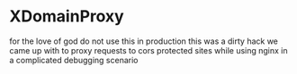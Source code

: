 # XDomainProxy
for the love of god do not use this in production 
this was a dirty hack we came up with to proxy requests to cors protected sites while using nginx in a complicated debugging scenario 
